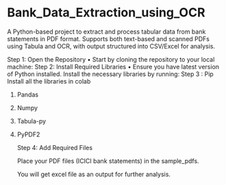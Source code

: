 # Bank_Data_Extraction_using_OCR
A Python-based project to extract and process tabular data from bank statements in PDF format. Supports both text-based and scanned PDFs using Tabula and OCR, with output structured into CSV/Excel for analysis.

Step 1: Open the Repository
•	Start by cloning the repository to your local machine:
     Step 2: Install Required Libraries
•	Ensure you have latest version of Python installed. Install the necessary libraries by running:
     Step 3 : Pip Install all the libraries in colab
1.	Pandas
2.	Numpy
3.	Tabula-py
4.	PyPDF2
   
    Step 4: Add Required Files
  	
     Place your PDF files (ICICI bank statements) in the sample_pdfs.
  	
  	 You will get excel file as an output for further analysis.
  	
